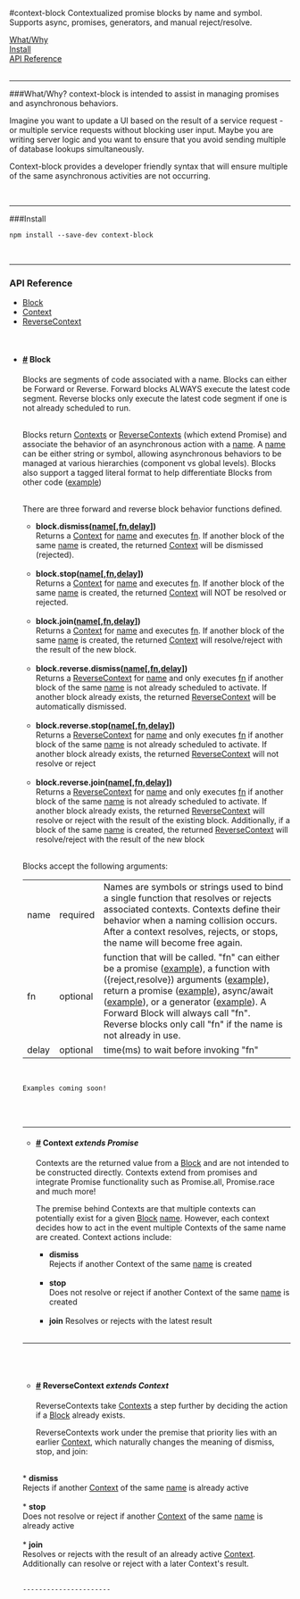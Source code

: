 

#context-block
Contextualized promise blocks by name and symbol.  Supports async, promises, generators, and manual reject/resolve.
<div>
<a href="#what">What/Why</a><br>
<a href="#install">Install</a><br>
<a href="#api">API Reference</a>
</div>
<br>

----------------------


<div id="what"></div>

###What/Why?
context-block is intended to assist in managing promises and asynchronous behaviors. 

Imagine you want to update a UI based on the result of a service request - or multiple service requests without blocking
user input. Maybe you are writing server logic and you want to ensure that you avoid sending multiple of database lookups simultaneously.

Context-block provides a developer friendly syntax that will ensure multiple of the same asynchronous activities are not occurring.

<br>

----------------------


<div id="install"></div>

###Install
````
npm install --save-dev context-block
````


<br>

----------------------

<div id="api" ></div>


### API Reference
* <a href="#block">Block<a>
* <a href="#block">Context<a>
* <a href="#block">ReverseContext<a>


<br>
<div id="block" ></div>
  
 - #### <a href="">#</a> <b>Block</b></a>
 

	Blocks are segments of code associated with a name. Blocks can either be Forward or Reverse.  Forward      blocks ALWAYS execute the latest code segment.  Reverse blocks only execute the latest code segment if one is not already scheduled to run.
  
	<br>Blocks return <a href="#context">Contexts</a> or <a href="#reverse">ReverseContexts</a> (which extend Promise) and associate the behavior of an asynchronous action with a <a href="#name">name</a>.  A <a href="#name">name</a> can be either string or symbol, allowing asynchronous behaviors to be managed
at various hierarchies (component vs global levels).  Blocks also support a tagged literal format to help differentiate Blocks from other code (<a href="#ex-tagged-literal">example</a>)

	<br>There are three forward and reverse block behavior functions defined.  <br>
	* <b>block.dismiss(<a href="#name">name</a>[,<a href="#fn">fn</a>,<a href="#delay">delay</a>])</b> <br> 	Returns a <a href="#context">Context</a> for <a href="#name">name</a> and executes <a href="#fn">fn</a>.  If another block of the same <a href="#name">name</a> is created, the returned <a href="#context">Context</a> will be dismissed (rejected).<br><br>
	* <b>block.stop(<a href="#name">name</a>[,<a href="#fn">fn</a>,<a href="#delay">delay</a>])</b><br>Returns a <a href="#context">Context</a> for <a href="#name">name</a> and executes <a href="#fn">fn</a>.  If another block of the same <a href="#name">name</a> is created, the returned <a href="#context">Context</a> will NOT be resolved or rejected.<br><br>
	* <b>block.join(<a href="#name">name</a>[,<a href="#fn">fn</a>,<a href="#delay">delay</a>])</b> <br>Returns a <a href="#context">Context</a> for <a href="#name">name</a> and executes <a href="#fn">fn</a>.  If another block of the same <a href="#name">name</a> is created, the returned <a href="#context">Context</a> will resolve/reject with the result of the new block.<br><br>
	* <b>block.reverse.dismiss(<a href="#name">name</a>[,<a href="#fn">fn</a>,<a href="#delay">delay</a>])</b><br>Returns a <a href="#reverse">ReverseContext</a> for <a href="#name">name</a> and only executes <a href="#fn">fn</a> if another block of the same  <a href="#name">name</a>  is not already scheduled to activate.  If another block already exists, the returned <a href="#reverse">ReverseContext</a> will be automatically dismissed.<br><br>
	* <b>block.reverse.stop(<a href="#name">name</a>[,<a href="#fn">fn</a>,<a href="#delay">delay</a>])</b><br>Returns a <a href="#reverse">ReverseContext</a> for <a href="#name">name</a> and only executes <a href="#fn">fn</a> if another block of the same  <a href="#name">name</a>  is not already scheduled to activate.  If another block already exists, the returned <a href="#reverse">ReverseContext</a> will not resolve or reject<br><br>
	* <b>block.reverse.join(<a href="#name">name</a>[,<a href="#fn">fn</a>,<a href="#delay">delay</a>])</b><br>Returns a <a href="#reverse">ReverseContext</a> for <a href="#name">name</a> and only executes <a href="#fn">fn</a> if another block of the same <a href="#name">name</a> is not already scheduled to activate.  If another block already exists, the returned <a href="#reverse">ReverseContext</a> will resolve or reject with the result of the existing block.  Additionally, if a block of the same <a href="#name">name</a> is created, the returned <a href="#reverse">ReverseContext</a> will resolve/reject with the result of the new block  <br><br>

	Blocks accept the following arguments:
	<br>
		<table >
<tr><td id="#name">name</td><td>required</td><td >Names are symbols or strings used to bind a single function that resolves or rejects associated contexts.  Contexts define their behavior when a naming collision occurs.  After a context resolves, rejects, or stops, the name will become free again.</td></tr>
<tr><td id="#fn">fn</td><td >optional</td><td>function that will be called.  "fn" can either be a promise (<a href="#ex-promise">example</a>),  a function with ({reject,resolve}) arguments (<a href="#ex-detect">example</a>), return a promise (<a href="#ex-ret-promise">example</a>), async/await (<a href="#ex-async">example</a>), or a generator (<a href="#ex-generator">example</a>).  A Forward Block will always call "fn".  Reverse blocks only call "fn" if the name is not already in use.
</td></tr>
<tr><td>delay</td><td >optional</td><td >time(ms) to wait before invoking "fn"</td></tr>
</table><br>

	Examples coming soon!
<br>
<br>

----------------------

<div id="context" ></div>


- #### <a href="">#</a> Context <i>extends Promise</i>

	Contexts are the returned value from a <a href="#block">Block</a> and are not intended to be constructed directly. 
Contexts extend from promises and integrate Promise functionality such as Promise.all, Promise.race and much more!  

	The premise behind Contexts are that multiple contexts can potentially exist for a given <a href="#block">Block</a> <a href="#name">name</a>.  However, each context decides how to act in the event multiple Contexts of the same name are created.  Context actions include:
	* <b>dismiss</b><br>  Rejects if another Context of the same <a href="#name">name</a> is created<br><br>
	* <b>stop</b><br>  Does not resolve or reject if another Context of the same <a href="#name">name</a> is created<br><br>
	* <b>join</b>  Resolves or rejects with the latest result<br><br>

----------------------
<br>
<br>

<div id="reversecontext" ></div>

- #### <a href="#">#</a> ReverseContext <i>extends Context</i>

	ReverseContexts take <a href="#context">Contexts</a> a step further by deciding the action if a <a href="#block">Block</a> already exists.

	ReverseContexts work under the premise
that priority lies with an earlier <a href="#context">Context</a>, which naturally changes the meaning of dismiss, stop, and join:
<br>
	* <b>dismiss</b><br>
Rejects if another <a href="#context">Context<a> of the same <a href="#name">name</a> is already active
<br><br>
	* <b>stop</b><br>
Does not resolve or reject if another <a href="#context">Context<a> of the same <a href="#name">name</a> is already active<br><br>
	* <b>join</b><br>
Resolves or rejects with the result of an already active <a href="#context">Context</a>.  Additionally can resolve or reject with a later Context's result.<br><br>

	----------------------
